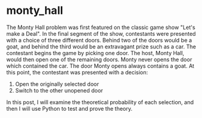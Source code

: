 # monty_hall


The Monty Hall problem was first featured on the classic game show "Let's make a Deal". In the final segment of the show, contestants were presented with a choice of three different doors. Behind two of the doors would be a goat, and behind the third would be an extravagant prize such as a car.
The contestant begins the game by picking one door. The host, Monty Hall, would then open one of the remaining doors. Monty never opens the door which contained the car. The door Monty opens always contains a goat. At this point, the contestant was presented with a decision:

1) Open the originally selected door   
2) Switch to the other unopened door

In this post, I will examine the theoretical probability of each selection, and then I will use Python to test and prove the theory.

